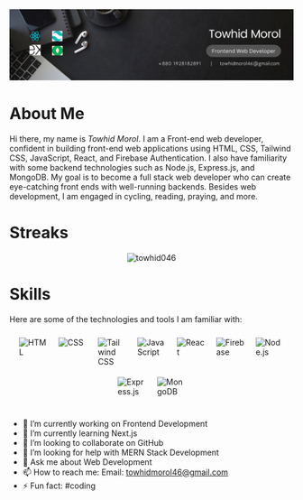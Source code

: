 <img src='./images/banner.png' alt="Banner" />

<h1>About Me</h1>
<p> 
    Hi there, my name is <em>Towhid Morol</em>. I am a Front-end web developer, confident in building front-end web applications using HTML, CSS, Tailwind CSS, JavaScript, React, and Firebase Authentication. I also have familiarity with some backend technologies such as Node.js, Express.js, and MongoDB. My goal is to become a full stack web developer who can create eye-catching front ends with well-running backends. Besides web development, I am engaged in cycling, reading, praying, and more.
</p>

<h1>Streaks</h1>
<p style="text-align: center;">
 <img src="https://github-readme-streak-stats.herokuapp.com?user=towhid046&theme=dark&type=png" alt="towhid046" />
</p>

<h1>Skills</h1>
<p>Here are some of the technologies and tools I am familiar with:</p>
<p style="display: flex; flex-wrap: wrap; justify-content: center;">
    <img src="path/to/html_logo.png" alt="HTML" style="width: 50px; height: 50px; margin: 10px;">
    <img src="path/to/css_logo.png" alt="CSS" style="width: 50px; height: 50px; margin: 10px;">
    <img src="path/to/tailwind_logo.png" alt="Tailwind CSS" style="width: 50px; height: 50px; margin: 10px;">
    <img src="path/to/js_logo.png" alt="JavaScript" style="width: 50px; height: 50px; margin: 10px;">
    <img src="path/to/react_logo.png" alt="React" style="width: 50px; height: 50px; margin: 10px;">
    <img src="path/to/firebase_logo.png" alt="Firebase" style="width: 50px; height: 50px; margin: 10px;">
    <img src="path/to/nodejs_logo.png" alt="Node.js" style="width: 50px; height: 50px; margin: 10px;">
    <img src="path/to/express_logo.png" alt="Express.js" style="width: 50px; height: 50px; margin: 10px;">
    <img src="path/to/mongodb_logo.png" alt="MongoDB" style="width: 50px; height: 50px; margin: 10px;">
</p>

- 🔭 I’m currently working on Frontend Development
- 🌱 I’m currently learning Next.js
- 👯 I’m looking to collaborate on GitHub
- 🤔 I’m looking for help with MERN Stack Development
- 💬 Ask me about Web Development
- 📫 How to reach me: Email: towhidmorol46@gmail.com
- ⚡ Fun fact: #coding
